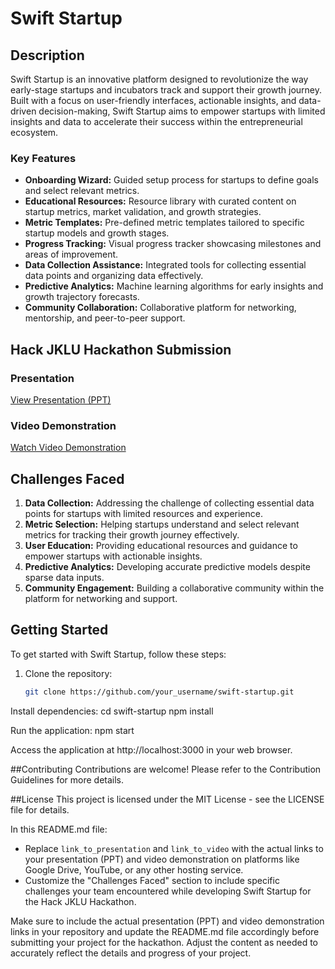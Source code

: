 # Swift Startup

## Description

Swift Startup is an innovative platform designed to revolutionize the way early-stage startups and incubators track and support their growth journey. Built with a focus on user-friendly interfaces, actionable insights, and data-driven decision-making, Swift Startup aims to empower startups with limited insights and data to accelerate their success within the entrepreneurial ecosystem.

### Key Features

- **Onboarding Wizard:** Guided setup process for startups to define goals and select relevant metrics.
- **Educational Resources:** Resource library with curated content on startup metrics, market validation, and growth strategies.
- **Metric Templates:** Pre-defined metric templates tailored to specific startup models and growth stages.
- **Progress Tracking:** Visual progress tracker showcasing milestones and areas of improvement.
- **Data Collection Assistance:** Integrated tools for collecting essential data points and organizing data effectively.
- **Predictive Analytics:** Machine learning algorithms for early insights and growth trajectory forecasts.
- **Community Collaboration:** Collaborative platform for networking, mentorship, and peer-to-peer support.

## Hack JKLU Hackathon Submission

### Presentation

[View Presentation (PPT)](link_to_presentation)

### Video Demonstration

[Watch Video Demonstration](link_to_video)

## Challenges Faced

1. **Data Collection:** Addressing the challenge of collecting essential data points for startups with limited resources and experience.
2. **Metric Selection:** Helping startups understand and select relevant metrics for tracking their growth journey effectively.
3. **User Education:** Providing educational resources and guidance to empower startups with actionable insights.
4. **Predictive Analytics:** Developing accurate predictive models despite sparse data inputs.
5. **Community Engagement:** Building a collaborative community within the platform for networking and support.

## Getting Started

To get started with Swift Startup, follow these steps:

1. Clone the repository:
   ```bash
   git clone https://github.com/your_username/swift-startup.git

Install dependencies: 
cd swift-startup
npm install

Run the application:
npm start

Access the application at http://localhost:3000 in your web browser.


##Contributing
Contributions are welcome! Please refer to the Contribution Guidelines for more details.

##License
This project is licensed under the MIT License - see the LICENSE file for details.


In this README.md file:

- Replace `link_to_presentation` and `link_to_video` with the actual links to your presentation (PPT) and video demonstration on platforms like Google Drive, YouTube, or any other hosting service.
- Customize the "Challenges Faced" section to include specific challenges your team encountered while developing Swift Startup for the Hack JKLU Hackathon.

Make sure to include the actual presentation (PPT) and video demonstration links in your repository and update the README.md file accordingly before submitting your project for the hackathon. Adjust the content as needed to accurately reflect the details and progress of your project.



